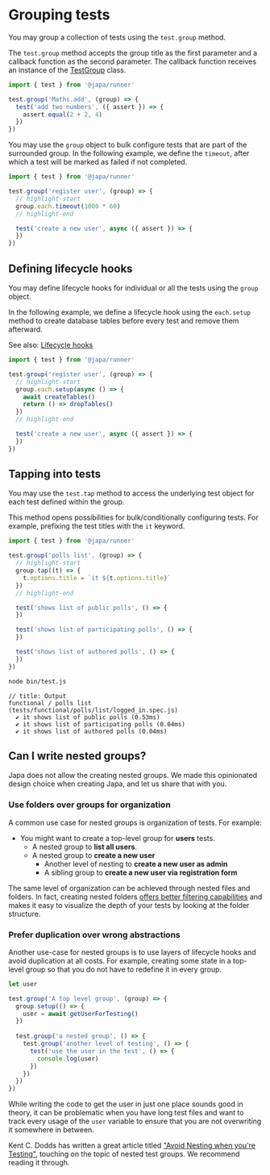 # Grouping tests

You may group a collection of tests using the `test.group` method. 

The `test.group` method accepts the group title as the first parameter and a callback function as the second parameter. The callback function receives an instance of the [TestGroup](https://github.com/japa/core/blob/develop/src/group/main.ts) class.

```ts
import { test } from '@japa/runner'

test.group('Maths.add', (group) => {
  test('add two numbers', ({ assert }) => {
    assert.equal(2 + 2, 4)
  })
})
```

You may use the `group` object to bulk configure tests that are part of the surrounded group. In the following example, we define the `timeout`, after which a test will be marked as failed if not completed.

```ts
import { test } from '@japa/runner'

test.group('register user', (group) => {
  // highlight-start
  group.each.timeout(1000 * 60)
  // highlight-end

  test('create a new user', async ({ assert }) => {
  })
})
``` 

## Defining lifecycle hooks

You may define lifecycle hooks for individual or all the tests using the `group` object. 

In the following example, we define a lifecycle hook using the `each.setup` method to create database tables before every test and remove them afterward.

See also: [Lifecycle hooks](./lifecycle_hooks.md)

```ts
import { test } from '@japa/runner'

test.group('register user', (group) => {
  // highlight-start
  group.each.setup(async () => {
    await createTables()
    return () => dropTables()
  })
  // highlight-end

  test('create a new user', async ({ assert }) => {
  })
})
```

## Tapping into tests

You may use the `test.tap` method to access the underlying test object for each test defined within the group. 

This method opens possibilities for bulk/conditionally configuring tests. For example, prefixing the test titles with the `it` keyword.

```ts
import { test } from '@japa/runner'

test.group('polls list', (group) => {
  // highlight-start
  group.tap((t) => {
    t.options.title = `it ${t.options.title}`
  })
  // highlight-end

  test('shows list of public polls', () => {
  })

  test('shows list of participating polls', () => {
  })

  test('shows list of authored polls', () => {
  })
})
```

```sh
node bin/test.js
```

```
// title: Output
functional / polls list (tests/functional/polls/list/logged_in.spec.js)
  ✔ it shows list of public polls (0.53ms)
  ✔ it shows list of participating polls (0.04ms)
  ✔ it shows list of authored polls (0.04ms)
```

## Can I write nested groups?

Japa does not allow the creating nested groups. We made this opinionated design choice when creating Japa, and let us share that with you.

### Use folders over groups for organization 

A common use case for nested groups is organization of tests. For example:

- You might want to create a top-level group for **users** tests.
    - A nested group to **list all users**.
    - A nested group to **create a new user**
        - Another level of nesting to **create a new user as admin**
        - A sibling group to **create a new user via registration form**

The same level of organization can be achieved through nested files and folders. In fact, creating nested folders [offers better filtering capabilities](./filtering_tests.md#organize-using-folders) and makes it easy to visualize the depth of your tests by looking at the folder structure. 

### Prefer duplication over wrong abstractions 

Another use-case for nested groups is to use layers of lifecycle hooks and avoid duplication at all costs. For example, creating some state in a top-level group so that you do not have to redefine it in every group.

```ts
let user

test.group('A top level group', (group) => {
  group.setup(() => {
    user = await getUserForTesting()
  })
  
  test.group('a nested group', () => {
    test.group('another level of testing', () => {
      test('use the user in the test', () => {
        console.log(user)
      })
    })
  })
})
```

While writing the code to get the user in just one place sounds good in theory, it can be problematic when you have long test files and want to track every usage of the `user` variable to ensure that you are not overwriting it somewhere in between.

Kent C. Dodds has written a great article titled ["Avoid Nesting when you're Testing"](https://kentcdodds.com/blog/avoid-nesting-when-youre-testing), touching on the topic of nested test groups. We recommend reading it through.
